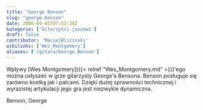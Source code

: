 ```yaml
---
title: "George Benson"
slug: "george-benson"
date: 2006-04-05T07:52:38Z
kategorie: ['Gitarzyści jazzowi']
draft: false
contributor: 'MaciejBlizinski'
wikilinks: ['Wes_Montgomery']
aliases: ['/gitara/George_Benson']
---
```

Wpływy [Wes Montgomery]({{< relref "Wes_Montgomery.md" >}})'ego można usłyszeć w
grze gitarzysty George'a Bensona. Benson posługuje się zarówno kostką
jak i palcami. Dzięki dużej sprawności technicznej i wyrazistej
artykulacji jego gra jest niezwykle dynamiczna.

Benson, George<!-- link nie odnosił się do niczego: 'George Benson' (PosixPath('George_Benson.md')) links to 'kategoria:gitarzyści_jazzowi' (PosixPath('/no/path/exists')) and that does not exist -->
